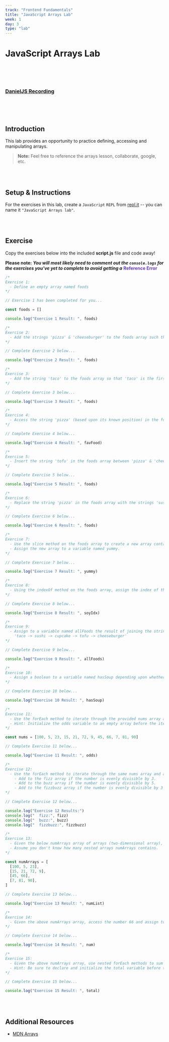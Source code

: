 ```yaml
---
track: "Frontend Fundamentals"
title: "JavaScript Arrays Lab"
week: 1
day: 3
type: "lab"
---
```


# JavaScript Arrays Lab

<br>
<br>
<br>

### [DanielJS Recording](https://generalassembly.zoom.us/rec/share/zpgG4dRZhZywXzBOoGhonXzifM7E9zDhOEkHMvr3nXn50p9H9PPuxy2rEUXHiDnw.J039KsWMt0wBMpZu?startTime=1613669670000)

<br>
<br>
<br>

## Introduction

This lab provides an opportunity to practice defining, accessing and manipulating arrays.

> **Note:** Feel free to reference the arrays lesson, collaborate, google, etc.

<!-- This lab **is deliverable**, when completed, please click the **"Submit Homework"** link above **(it's the same form in the navbar)** to submit your lab work to your instructional team. -->

<br>
<br>

## Setup & Instructions

For the exercises in this lab, create a `JavaScript` `REPL` from [repl.it](https://repl.it) -- you can name it `"JavaScript Arrays lab"`.

<br>
<br>

## Exercise

Copy the exercises below into the included **script.js** file and code away!

**Please note:** **_You will most likely need to comment out the `console.logs` for the exercises you've yet to complete to avoid getting a_** **<span style="color: #673ab7;">Reference Error</span>**

```javascript
/*
Exercise 1:
  - Define an empty array named foods
*/

// Exercise 1 has been completed for you...

const foods = []

console.log("Exercise 1 Result: ", foods)

/*
Exercise 2:
  - Add the strings 'pizza' & 'cheeseburger' to the foods array such that 'pizza' comes before 'cheeseburger'.
*/

// Complete Exercise 2 below...

console.log("Exercise 2 Result: ", foods)

/*
Exercise 3:
  - Add the string 'taco' to the foods array so that 'taco' is the first food in the array.
*/

// Complete Exercise 3 below...

console.log("Exercise 3 Result: ", foods)

/*
Exercise 4:
  - Access the string 'pizza' (based upon its known position) in the foods array and assign to a variable named favFood.
*/

// Complete Exercise 4 below...

console.log("Exercise 4 Result: ", favFood)

/*
Exercise 5:
  - Insert the string 'tofu' in the foods array between 'pizza' & 'cheeseburger'
*/

// Complete Exercise 5 below...

console.log("Exercise 5 Result: ", foods)

/*
Exercise 6:
  - Replace the string 'pizza' in the foods array with the strings 'sushi' & 'cupcake'.
*/

// Complete Exercise 6 below...

console.log("Exercise 6 Result: ", foods)

/*
Exercise 7:
  - Use the slice method on the foods array to create a new array containing 'sushi' & 'cupcake'.
  - Assign the new array to a variable named yummy.
*/

// Complete Exercise 7 below...

console.log("Exercise 7 Result: ", yummy)

/*
Exercise 8:
  - Using the indexOf method on the foods array, assign the index of the 'tofu' string to a variable named soyIdx.
*/

// Complete Exercise 8 below...

console.log("Exercise 8 Result: ", soyIdx)

/*
Exercise 9:
  - Assign to a variable named allFoods the result of joining the strings in the foods array such that the result is the following single string:
    'taco -> sushi -> cupcake -> tofu -> cheeseburger'
*/

// Complete Exercise 9 below...

console.log("Exercise 9 Result: ", allFoods)

/*
Exercise 10:
  - Assign a boolean to a variable named hasSoup depending upon whether or not the foods array includes the string 'soup'.
*/

// Complete Exercise 10 below...

console.log("Exercise 10 Result: ", hasSoup)

/*
Exercise 11:
  - Use the forEach method to iterate through the provided nums array and add each odd number to a new array named odds.
  - Hint: Initialize the odds variable to an empty array before the iteration.
*/

const nums = [100, 5, 23, 15, 21, 72, 9, 45, 66, 7, 81, 90]

// Complete Exercise 11 below...

console.log("Exercise 11 Result: ", odds)

/*
Exercise 12:
  - Use the forEach method to iterate through the same nums array and add the number to arrays named fizz, buzz and/or fizzbuzz based upon the following:
  	- Add to the fizz array if the number is evenly divisible by 3.
  	- Add to the buzz array if the number is evenly divisible by 5.
  	- Add to the fizzbuzz array if the number is evenly divisible by 3 & 5.
*/

// Complete Exercise 12 below...

console.log("Exercise 12 Results:")
console.log("  fizz:", fizz)
console.log("  buzz:", buzz)
console.log("  fizzbuzz:", fizzbuzz)

/*
Exercise 13:
  - Given the below numArrays array of arrays (two-dimensional array), assign the last nested array to a variable named numList.
  - Assume you don't know how many nested arrays numArrays contains.
*/

const numArrays = [
  [100, 5, 23],
  [15, 21, 72, 9],
  [45, 66],
  [7, 81, 90],
]

// Complete Exercise 13 below...

console.log("Exercise 13 Result: ", numList)

/*
Exercise 14:
  - Given the above numArrays array, access the number 66 and assign to a variable named num.
*/

// Complete Exercise 14 below...

console.log("Exercise 14 Result: ", num)

/*
Exercise 15:
  - Given the above numArrays array, use nested forEach methods to sum up all the numbers contained within numArrays and assign to a variable named total.
  - Hint: Be sure to declare and initialize the total variable before the iterations.
*/

// Complete Exercise 15 below...

console.log("Exercise 15 Result: ", total)
```

<br>
<br>

## Additional Resources

- [MDN Arrays](https://developer.mozilla.org/en-US/docs/Web/JavaScript/Reference/Global_Objects/Array)

